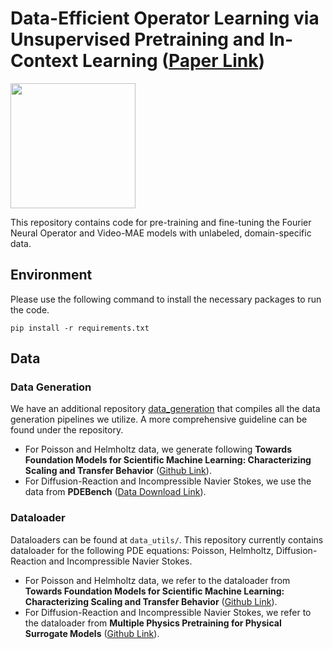 # Data-Efficient Operator Learning via Unsupervised Pretraining and In-Context Learning ([Paper Link](https://arxiv.org/abs/2402.15734))

<img src="[teaser.png](https://github.com/user-attachments/assets/e523f36c-b261-4ae3-a5d4-4a141c746fe4)" width="200"/>

This repository contains code for pre-training and fine-tuning the Fourier Neural Operator and Video-MAE models with unlabeled, domain-specific data.

## Environment
Please use the following command to install the necessary packages to run the code.
```
pip install -r requirements.txt
```

## Data
### Data Generation
We have an additional repository [data_generation](https://github.com/jsong2333333/data_generation) that compiles all the data generation pipelines we utilize. A more comprehensive guideline can be found under the repository.
- For Poisson and Helmholtz data, we generate following **Towards Foundation Models for Scientific Machine Learning: Characterizing Scaling and Transfer Behavior** ([Github Link](https://github.com/ShashankSubramanian/neuraloperators-TL-scaling)).
- For Diffusion-Reaction and Incompressible Navier Stokes, we use the data from **PDEBench** ([Data Download Link](https://darus.uni-stuttgart.de/dataset.xhtml?persistentId=doi:10.18419/darus-2986)).
### Dataloader
Dataloaders can be found at `data_utils/`. This repository currently contains dataloader for the following PDE equations: Poisson, Helmholtz, Diffusion-Reaction and Incompressible Navier Stokes.
- For Poisson and Helmholtz data, we refer to the dataloader from **Towards Foundation Models for Scientific Machine Learning: Characterizing Scaling and Transfer Behavior** ([Github Link](https://github.com/ShashankSubramanian/neuraloperators-TL-scaling)).
- For Diffusion-Reaction and Incompressible Navier Stokes, we refer to the dataloader from **Multiple Physics Pretraining for Physical Surrogate Models** ([Github Link](https://github.com/PolymathicAI/multiple_physics_pretraining)).

<!---
## Training and Inference
- Configuration files (in YAML format) are in `configs/` for different PDE systems. For example, config for Poisson's is in `configs/operator_poisson.yaml`.  The main configs for the three systems are ``poisson-scale-k1_5``, ``ad-scale_adr0p2_1`` and ``helm-scale-o1_10``. The data paths and scales paths need to be set here. For example, the config at [configs/operator_poisson.yaml](config/operator_poisson.yaml) has the data setup and minimal hyperparameters as follows:
 ```
poisson-scale-k1_5: &poisson_scale_k1_5  # sampled eigenvalues are in (1,5) for diffusion
	  <<: *poisson
	  ... # can change other default configs from poisson if needed #
	  ...
	  train_path:  # path to train data
	  val_path:    # path to validation data
	  test_path:   # path to test data
	  scales_path: # path to train data scales for input normalization 
	  batch_size:       # batch size for training 
	  valid_batch_size: # batch size for validation
	  log_to_wandb:     # switch on for logging to weights&biases
	  mode_cut:         # number of fourier modes to use
	  embed_cut:        # embedding dimension of FNO
	  fc_cut:           # multiplier for last fc layer
``` 
- Data, trainer, and other miscellaneous utilities are in `utils/`. We use standard PyTorch dataloaders and models wrapped with DDP for distributed data-parallel training with checkpointing.
- The FNO model is the standard model and is in `models/`. The hyperparameters used are in the config files for the respective PDE systems.
- Environment variables for DDP (local rank, master port etc) are set in `export_DDP_vars.sh` to be sourced before running any distributed training. See the [PyTorch DDP tutorial](https://pytorch.org/tutorials/intermediate/ddp_tutorial.html) for more details on using DDP. There are other ways to implement this, but our run script is specifically for slurm systems.
- Example running scripts are in `run.sh` (4 GPU DDP train script). ``train.py`` is the training script (``utils/trainer.py``) is the trainer class and ``eval.py`` can be used for inference (``utils/inferencer.py`` is the inference class). See the run scripts for details.

  ```bash
bash run_gen_data.sh
python utils/get_scale.py

CUDA_VISIBLE_DEVICES=0 python train.py --yaml_config=./config/operators_poisson.yaml --config=poisson-scale-k1_5-k2.5_7.5-demo_3 --run_num=bs16_lr1.25e-4_sub100_attn_aug_12 --root_dir=./

CUDA_VISIBLE_DEVICES=0 python eval.py --yaml_config=./config/operators_poisson.yaml --config=poisson-scale-k1_5_demo_7_bs128 --run_num=test --root_dir=/ssd1/chenwy/Mahoney_SciML/neuraloperators-TL-scaling/poisson_demo_7_bs128_2 --weights=poisson_demo_7_bs128/expts/poisson-scale-k1_5_demo_7_bs128/test2/checkpoints/ckpt_best.tar

# can be used to generate feature data
# /pscratch/sd/c/chenwy/neuraloperators-TL-scaling/expts/poisson-scale-k1_5-k10_20/64x64_bs128_lr1e-3_baseline_0927/checkpoints/ckpt_best.tar
CUDA_VISIBLE_DEVICES=0 python eval.py --yaml_config=./config/operators_poisson.yaml --config=poisson-scale-k1_5-k2.5_7.5 --run_num=test --root_dir=/pscratch/sd/c/chenwy/neuraloperators-TL-scaling --weights=/pscratch/sd/c/chenwy/neuraloperators-TL-scaling/expts/poisson-scale-k1_5-k2.5_7.5/64x64_bs128_lr1e-3_baseline_0915/checkpoints/ckpt_best.tar
```
-->
